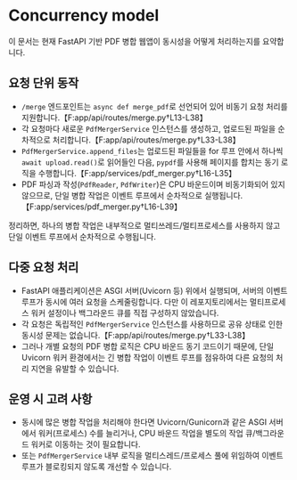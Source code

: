 # Concurrency model

이 문서는 현재 FastAPI 기반 PDF 병합 웹앱이 동시성을 어떻게 처리하는지를 요약합니다.

## 요청 단위 동작
- `/merge` 엔드포인트는 `async def merge_pdf`로 선언되어 있어 비동기 요청 처리를 지원합니다.【F:app/api/routes/merge.py†L13-L38】
- 각 요청마다 새로운 `PdfMergerService` 인스턴스를 생성하고, 업로드된 파일을 순차적으로 처리합니다.【F:app/api/routes/merge.py†L33-L38】
- `PdfMergerService.append_files`는 업로드된 파일들을 for 루프 안에서 하나씩 `await upload.read()`로 읽어들인 다음, `pypdf`를 사용해 페이지를 합치는 동기 로직을 수행합니다.【F:app/services/pdf_merger.py†L16-L35】
- PDF 파싱과 작성(`PdfReader`, `PdfWriter`)은 CPU 바운드이며 비동기화되어 있지 않으므로, 단일 병합 작업은 이벤트 루프에서 순차적으로 실행됩니다.【F:app/services/pdf_merger.py†L16-L39】

정리하면, 하나의 병합 작업은 내부적으로 멀티쓰레드/멀티프로세스를 사용하지 않고 단일 이벤트 루프에서 순차적으로 수행됩니다.

## 다중 요청 처리
- FastAPI 애플리케이션은 ASGI 서버(Uvicorn 등) 위에서 실행되며, 서버의 이벤트 루프가 동시에 여러 요청을 스케줄링합니다. 다만 이 레포지토리에서는 멀티프로세스 워커 설정이나 백그라운드 큐를 직접 구성하지 않았습니다.
- 각 요청은 독립적인 `PdfMergerService` 인스턴스를 사용하므로 공유 상태로 인한 동시성 문제는 없습니다.【F:app/api/routes/merge.py†L33-L38】
- 그러나 개별 요청의 PDF 병합 로직은 CPU 바운드 동기 코드이기 때문에, 단일 Uvicorn 워커 환경에서는 긴 병합 작업이 이벤트 루프를 점유하여 다른 요청의 처리 지연을 유발할 수 있습니다.

## 운영 시 고려 사항
- 동시에 많은 병합 작업을 처리해야 한다면 Uvicorn/Gunicorn과 같은 ASGI 서버에서 워커(프로세스) 수를 늘리거나, CPU 바운드 작업을 별도의 작업 큐/백그라운드 워커로 이동하는 것이 필요합니다.
- 또는 `PdfMergerService` 내부 로직을 멀티스레드/프로세스 풀에 위임하여 이벤트 루프가 블로킹되지 않도록 개선할 수 있습니다.
